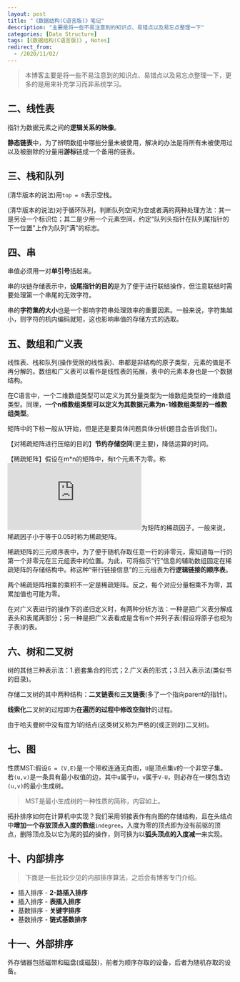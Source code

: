 ```yaml
---
layout: post
title: "《数据结构(C语言版)》笔记"
description: "主要是将一些不易注意到的知识点、易错点以及易忘点整理一下"
categories: [Data Structure]
tags: [《数据结构(C语言版)》, Notes]
redirect_from:
  - /2020/11/02/
---
```


> 本博客主要是将一些不易注意到的知识点、易错点以及易忘点整理一下，更多的是用来补充学习而非系统学习。

## 二、线性表

指针为数据元素之间的**逻辑关系的映像**。

**静态链表**中，为了辨明数组中哪些分量未被使用，解决的办法是将所有未被使用过以及被删除的分量用**游标**链成一个备用的链表。

## 三、栈和队列

(清华版本的说法)用`top = 0`表示空栈。

(清华版本的说法)对于循环队列，判断队列空间为空或者满的两种处理方法：其一是另设一个标识位；其二是少用一个元素空间，约定“队列头指针在队列尾指针的下一位置”上作为队列“满”的标志。

## 四、串

串值必须用一对**单引号**括起来。

串的块链存储表示中，**设尾指针的目的**是为了便于进行联结操作，但注意联结时需要处理第一个串尾的无效字符。

串的**字符集的大小**也是一个影响字符串处理效率的重要因素。一般来说，字符集越小，则字符的机内编码就短，这也影响串值的存储方式的选取。

## 五、数组和广义表

线性表、栈和队列(操作受限的线性表)、串都是非结构的原子类型，元素的值是不再分解的。数组和广义表可以看作是线性表的拓展，表中的元素本身也是一个数据结构。

在C语言中，一个二维数组类型可以定义为其分量类型为一维数组类型的一维数组类型。同理，**一个n维数组类型可以定义为其数据元素为n-1维数组类型的一维数组类型**。

矩阵中的下标一般从1开始，但是还是要具体问题具体分析(题目会告诉我们)。

【对稀疏矩阵进行压缩的目的】**节约存储空间**(更主要)，降低运算的时间。

【稀疏矩阵】假设在m*n的矩阵中，有t个元素不为零。称![稀疏因子](https://latex.vimsky.com/test.image.latex.php?fmt=svg&val=%255Cdpi%257B150%257D%2520%255Cfootnotesize%2520%255Cdelta%2520%253D%2520%255Cfrac%257Bt%257D%257Bm%255Ctimes%2520n%257D&dl=0)为矩阵的稀疏因子，一般来说，稀疏因子小于等于0.05时称为稀疏矩阵。

稀疏矩阵的三元顺序表中，为了便于随机存取任意一行的非零元，需知道每一行的第一个非零元在三元组表中的位置。为此，可将指示“行”信息的辅助数组固定在稀疏矩阵的存储结构中。称这种“带行链接信息”的三元组表为**行逻辑链接的顺序表**。

两个稀疏矩阵相乘的乘积不一定是稀疏矩阵。反之，每个对应分量相乘不为零，其累加值也可能为零。

在对广义表进行的操作下的递归定义时，有两种分析方法：一种是把广义表分解成表头和表尾两部分；另一种是把广义表看成是含有n个并列子表(假设将原子也视为子表)的表。

## 六、树和二叉树

树的其他三种表示法：1.嵌套集合的形式；2.广义表的形式；3.凹入表示法(类似书的目录)。

存储二叉树的其中两种结构：**二叉链表**和**三叉链表**(多了一个指向parent的指针)。

**线索化**二叉树的过程即为**在遍历的过程中修改空指针**的过程。

由于哈夫曼树中没有度为1的结点(这类树又称为严格的(或正则的)二叉树)。

## 七、图

性质MST:假设`G = (V,E)`是一个带权连通无向图，`U`是顶点集`V`的一个非空子集。若`(u,v)`是一条具有最小权值的边，其中`u`属于`U`，`v`属于`V-U`，则必存在一棵包含边`(u,v)`的最小生成树。

> MST是最小生成树的一种性质的简称，内容如上。

拓扑排序如何在计算机中实现？我们采用邻接表作有向图的存储结构，且在头结点中**增加一个存放顶点入度的数组**`indegree`。入度为零的顶点即为没有前驱的顶点，删除顶点及以它为尾的弧的操作，则可换为以**弧头顶点的入度减一**来实现。

## 十、内部排序

> 下面是一些比较少见的内部排序算法，之后会有博客专门介绍。

* 插入排序 - **2-路插入排序**
* 插入排序 - **表插入排序**
* 基数排序 - **关键字排序**
* 基数排序 - **链式基数排序**

## 十一、外部排序

外存储器包括磁带和磁盘(或磁鼓)，前者为顺序存取的设备，后者为随机存取的设备。
